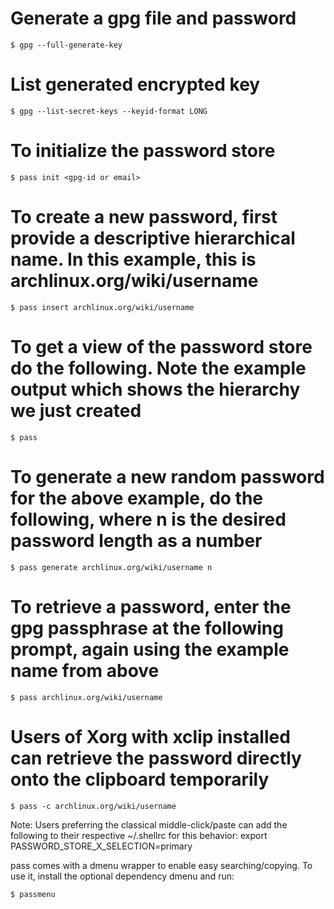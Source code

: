 # Generate a gpg file and password
```
$ gpg --full-generate-key
```

# List generated encrypted key
```
$ gpg --list-secret-keys --keyid-format LONG
```

# To initialize the password store
```
$ pass init <gpg-id or email>
```

# To create a new password, first provide a descriptive hierarchical name. In this example, this is archlinux.org/wiki/username
```
$ pass insert archlinux.org/wiki/username
```

# To get a view of the password store do the following. Note the example output which shows the hierarchy we just created
```
$ pass
```

# To generate a new random password for the above example, do the following, where n is the desired password length as a number
```
$ pass generate archlinux.org/wiki/username n
```

# To retrieve a password, enter the gpg passphrase at the following prompt, again using the example name from above
```
$ pass archlinux.org/wiki/username
```

# Users of Xorg with xclip installed can retrieve the password directly onto the clipboard temporarily
```
$ pass -c archlinux.org/wiki/username
```

Note: Users preferring the classical middle-click/paste can add the following to their respective ~/.shellrc for this behavior: export PASSWORD_STORE_X_SELECTION=primary

pass comes with a dmenu wrapper to enable easy searching/copying. To use it, install the optional dependency dmenu and run:
```
$ passmenu
```

